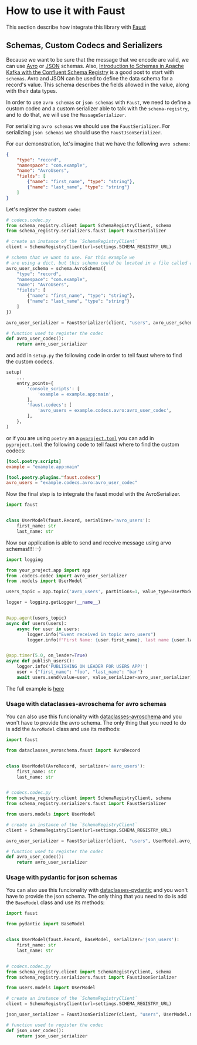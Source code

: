 # How to use it with Faust

This section describe how integrate this library with [Faust](https://faust.readthedocs.io/en/latest/)

## Schemas, Custom Codecs and Serializers

Because we want to be sure that the message that we encode are valid, we can use [Avro](https://docs.oracle.com/database/nosql-12.1.3.1/GettingStartedGuide/avroschemas.html) or [JSON](https://json-schema.org/) schemas. Also, [Introduction to Schemas in Apache Kafka with the Confluent Schema Registry](https://medium.com/@stephane.maarek/introduction-to-schemas-in-apache-kafka-with-the-confluent-schema-registry-3bf55e401321) is a good post to start with `schemas`.
Avro and JSON can be used to define the data schema for a record's value. This schema describes the fields allowed in the value, along with their data types.

In order to use `avro schemas` or `json schemas` with `Faust`, we need to define a custom codec and a custom serializer able to talk with the `schema-registry`, and to do that, we will use the `MessageSerializer`.

For serializing `avro schemas` we should use the `FaustSerializer`. For serializing `json schemas` we should use the `FaustJsonSerializer`.

For our demonstration, let's imagine that we have the following `avro schema`:

```json
{
    "type": "record",
    "namespace": "com.example",
    "name": "AvroUsers",
    "fields": [
        {"name": "first_name", "type": "string"},
        {"name": "last_name", "type": "string"}
    ]
}
```

Let's register the custom `codec`

```python title="Trivial Usage"
# codecs.codec.py
from schema_registry.client import SchemaRegistryClient, schema
from schema_registry.serializers.faust import FaustSerializer

# create an instance of the `SchemaRegistryClient`
client = SchemaRegistryClient(url=settings.SCHEMA_REGISTRY_URL)

# schema that we want to use. For this example we
# are using a dict, but this schema could be located in a file called avro_user_schema.avsc
avro_user_schema = schema.AvroSchema({
    "type": "record",
    "namespace": "com.example",
    "name": "AvroUsers",
    "fields": [
        {"name": "first_name", "type": "string"},
        {"name": "last_name", "type": "string"}
    ]
})

avro_user_serializer = FaustSerializer(client, "users", avro_user_schema)

# function used to register the codec
def avro_user_codec():
    return avro_user_serializer
```

and add in `setup.py` the following code in order to tell faust where to find the custom codecs.

```python title="setup.py"
setup(
    ...
    entry_points={
        'console_scripts': [
            'example = example.app:main',
        ],
        'faust.codecs': [
            'avro_users = example.codecs.avro:avro_user_codec',
        ],
    },
)
```

or if you are using `poetry` an a [`pyproject.toml`](https://python-poetry.org/docs/pyproject/) you can add in `pyproject.toml` the following code to tell faust where to find the custom codecs:

```toml title="pyproject.toml"
[tool.poetry.scripts]
example = "example.app:main"

[tool.poetry.plugins."faust.codecs"]
avro_users = "example.codecs.avro:avro_user_codec"
```

Now the final step is to integrate the faust model with the AvroSerializer.

```python title="user.models.py"
import faust


class UserModel(faust.Record, serializer='avro_users'):
    first_name: str
    last_name: str
```

Now our application is able to send and receive message using arvo schemas!!!! :-)

```python title="application"
import logging

from your_project.app import app
from .codecs.codec import avro_user_serializer
from .models import UserModel

users_topic = app.topic('avro_users', partitions=1, value_type=UserModel)

logger = logging.getLogger(__name__)


@app.agent(users_topic)
async def users(users):
    async for user in users:
        logger.info("Event received in topic avro_users")
        logger.info(f"First Name: {user.first_name}, last name {user.last_name}")


@app.timer(5.0, on_leader=True)
async def publish_users():
    logger.info('PUBLISHING ON LEADER FOR USERS APP!')
    user = {"first_name": "foo", "last_name": "bar"}
    await users.send(value=user, value_serializer=avro_user_serializer)
```

The full example is [here](https://github.com/marcosschroh/faust-docker-compose-example/blob/master/faust-project/example/codecs/avro.py)

### Usage with dataclasses-avroschema for avro schemas

You can also use this funcionality with [dataclasses-avroschema](https://github.com/marcosschroh/dataclasses-avroschema) and you won't have to provide the avro schema.
The only thing that you need to do is add the `AvroModel` class and use its methods:

```python title="user.models.py"
import faust

from dataclasses_avroschema.faust import AvroRecord


class UserModel(AvroRecord, serializer='avro_users'):
    first_name: str
    last_name: str


# codecs.codec.py
from schema_registry.client import SchemaRegistryClient, schema
from schema_registry.serializers.faust import FaustSerializer

from users.models import UserModel

# create an instance of the `SchemaRegistryClient`
client = SchemaRegistryClient(url=settings.SCHEMA_REGISTRY_URL)

avro_user_serializer = FaustSerializer(client, "users", UserModel.avro_schema())  # usign the method avro_schema to get the avro schema representation

# function used to register the codec
def avro_user_codec():
    return avro_user_serializer
```

### Usage with pydantic for json schemas
You can also use this funcionality with [dataclasses-pydantic](https://github.com/samuelcolvin/pydantic) and you won't have to provide the json schema.
The only thing that you need to do is add the `BaseModel` class and use its methods:

```python title="users.models.py"
import faust

from pydantic import BaseModel


class UserModel(faust.Record, BaseModel, serializer='json_users'):
    first_name: str
    last_name: str


# codecs.codec.py
from schema_registry.client import SchemaRegistryClient, schema
from schema_registry.serializers.faust import FaustJsonSerializer

from users.models import UserModel

# create an instance of the `SchemaRegistryClient`
client = SchemaRegistryClient(url=settings.SCHEMA_REGISTRY_URL)

json_user_serializer = FaustJsonSerializer(client, "users", UserModel.model_json_schema())  # using the method model_json_schema to get the json schema representation

# function used to register the codec
def json_user_codec():
    return json_user_serializer
```
